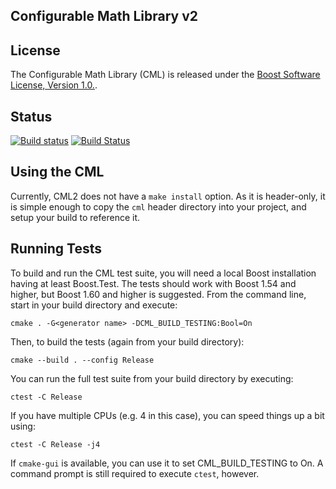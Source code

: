 ## Configurable Math Library v2

## License

The Configurable Math Library (CML) is released under the [Boost Software
License, Version 1.0.](http://www.boost.org/LICENSE_1_0.txt).


## Status

[![Build status](https://ci.appveyor.com/api/projects/status/r3l3xnhxe8djjimg/branch/cml2?svg=true)](https://ci.appveyor.com/project/demianmnave/cml/branch/cml2)
[![Build Status](https://travis-ci.org/demianmnave/CML.svg?branch=cml2)](https://travis-ci.org/demianmnave/CML/builds)


## Using the CML

Currently, CML2 does not have a `make install` option.  As it is header-only, it is simple enough to copy the `cml` header directory into your project, and setup your build to reference it.


## Running Tests

To build and run the CML test suite, you will need a local Boost installation having at least Boost.Test.  The tests should work with Boost 1.54 and higher, but Boost 1.60 and higher is suggested. From the command line, start in your build directory and execute:

`cmake . -G<generator name> -DCML_BUILD_TESTING:Bool=On`

Then, to build the tests (again from your build directory):

`cmake --build . --config Release`

You can run the full test suite from your build directory by executing:

`ctest -C Release`

If you have multiple CPUs (e.g. 4 in this case), you can speed things up a bit using:

`ctest -C Release -j4`

If `cmake-gui` is available, you can use it to set CML_BUILD_TESTING to On.  A command prompt is still required to execute `ctest`, however.
